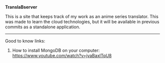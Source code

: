 **TranslaBserver**

This is a site that keeps track of my work as an anime series translator. This was made to learn the cloud technologies, but it will be available in previous commits as a standalone application.

------------
Good to know links:

1. How to install MongoDB on your computer:
   https://www.youtube.com/watch?v=jvaBaxlTqU8

